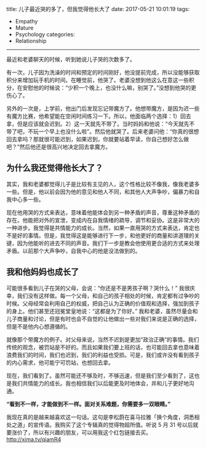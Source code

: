 title: 儿子最近哭的多了，但我觉得他长大了
date: 2017-05-21 10:01:19
tags:
  - Empathy
  - Mature
  - Psychology
categories:
  - Relationship
---

最近和老婆聊天的时候，听到她说儿子哭的次数多了。  

有一次，儿子因为洗澡的时间和预定的时间刚好，他没提前完成，所以没能够获取积分来增加玩手机的时间。在睡觉前，他哭了。老婆没想到他这么在意这一些积分，在安慰他的时候说：“少积一个晚上，也没什么嘛，别哭了。”没想到他哭的更伤心了。  

另外的一次是，上学前，他出门后发现忘记带魔方了。他想带魔方，是因为迟一些有魔方比赛，他希望能在空闲时间练习一下。所以，他面临两个选择：1）回去拿，但是应该就会迟到。2）这一天就先不带了。当时妈妈和他说：“今天就先不带了吧，不玩一个早上也没什么啦”。然后他就哭了。后来老婆问他：“你真的很想回去拿吗？那就很可能迟到，如果迟到，你就要站着早读，你自己想好怎么做吧？”然后他还是很高兴地决定回去拿魔方。  

## 为什么我还觉得他长大了？

其实，我和老婆都觉得儿子是比较有主见的人，这个性格比较不像我，像我老婆多一些。但是，他以前会因为他的意见和他人不同，和其他人大声争吵，偏暴力和自我中心多一些。  

现在他用哭的方式来表达，意味着他能体会到另一种矛盾的声音，尊重这种矛盾的存在。他能把对外的宣泄，变成内在自我情绪的疏导，调节和妥协。这是非常大的一种进步。我觉得是共情能力的成长。当然，如果一直用哭的方式来表达，肯定也不是好的事情。但是，我觉得这是能够进行下一步，和他更好的商量和讲道理的关键，因为他能听的进去不同的声音。我们下一步是教会他使用更合适的方式来处理矛盾。以前那个大声争吵，自我中心的他是没法做到的。  


## 我和他妈妈也成长了

可能很多看到儿子在哭的父母，会说：“你还是不是男孩子啊？哭什么！” 我很庆幸，我们没有这样做。每一个父母，和自己的孩子相处的时候，肯定都有过争吵的时候。父母经常会利用自己的权威，把自己认为正确的价值观和选择，强加到孩子的身上。他们甚至还冠冕堂皇地说：“这都是为了你好。” 我和老婆，虽然尽量会和儿子商量和讨论，但是有时也会不自觉的让他做出一些对我们来说是正确的选择，但是不是他内心想遵循的。  

就像那个带魔方的例子。对父母来说，当然不迟到是更加“政治正确”的事情。我们传统的观念，被罚站是不好的。而且如果我们要上班的话，也可能回去拿也意味着浪费我们的时间，我们也迟到，我们的利益也受损。可是，我们或许没有看到孩子的内心需求，他可能宁可罚站，也想回去拿。  

现在，我们看到了。虽然可能还不够及时，不够迅速，但是我们至少看到了，这也是我们共情能力的成长。我也相信我们以后能更及时地体会，并和儿子更好地沟通。  

**“看到不一样，才能做到不一样。面对关系难题，你需要多一双眼睛。”**  

我现在真的是越来越喜欢这一句话。这句是李松蔚在喜马拉雅「换个角度，洞悉相处之道」的宣传语。我购买了这个专辑真的觉得物超所值。听说 5 月 31 号以后就要涨价了，所以有兴趣的朋友，可以用我这个红包链接去买。http://xima.tv/qiamR4  
